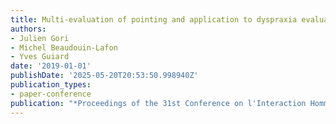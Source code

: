 ```yaml
---
title: Multi-evaluation of pointing and application to dyspraxia evaluation
authors:
- Julien Gori
- Michel Beaudouin-Lafon
- Yves Guiard
date: '2019-01-01'
publishDate: '2025-05-20T20:53:50.998940Z'
publication_types:
- paper-conference
publication: "*Proceedings of the 31st Conference on l'Interaction Homme-Machine*"
---
```

